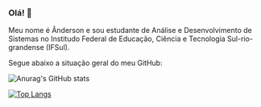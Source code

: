 ### Olá! 👋

Meu nome é Ânderson e sou estudante de Análise e Desenvolvimento de Sistemas no Institudo Federal de Educação, Ciência e Tecnologia Sul-rio-grandense (IFSul).

Segue abaixo a situação geral do meu GitHub:

<!-- STATS -->
![Anurag's GitHub stats](https://github-readme-stats.vercel.app/api?username=Sudo-247&show_icons=true)

<!-- LANGUAGES -->
[![Top Langs](https://github-readme-stats.vercel.app/api/top-langs/?username=Sudo-247)](https://github.com/anuraghazra/github-readme-stats)


<!--
**Sudo-247/Sudo-247** is a ✨ _special_ ✨ repository because its `README.md` (this file) appears on your GitHub profile.

Here are some ideas to get you started:

- 🔭 I’m currently working on ...
- 🌱 I’m currently learning ...
- 👯 I’m looking to collaborate on ...
- 🤔 I’m looking for help with ...
- 💬 Ask me about ...
- 📫 How to reach me: ...
- 😄 Pronouns: ...
- ⚡ Fun fact: ...
-->

